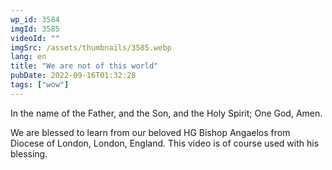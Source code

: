 ```yaml
---
wp_id: 3584
imgId: 3585
videoId: ""
imgSrc: /assets/thumbnails/3585.webp
lang: en
title: "We are not of this world"
pubDate: 2022-09-16T01:32:28
tags: ["wow"]
---
```


<p>In the name of the Father, and the Son, and the Holy Spirit; One God, Amen.</p>
<p>We are blessed to learn from our beloved HG Bishop Angaelos from Diocese of London, London, England. This video is of course used with his blessing.</p>
